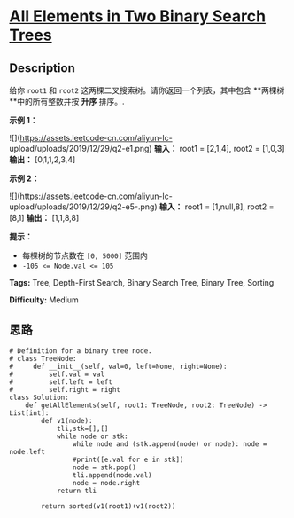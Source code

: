 # [All Elements in Two Binary Search Trees][title]

## Description

给你 `root1` 和 `root2` 这两棵二叉搜索树。请你返回一个列表，其中包含  **两棵树  **中的所有整数并按 **升序** 排序。.



**示例 1：**

![](https://assets.leetcode-cn.com/aliyun-lc-
upload/uploads/2019/12/29/q2-e1.png)
            **输入：** root1 = [2,1,4], root2 = [1,0,3]    **输出：** [0,1,1,2,3,4]    

**示例 2：**

![](https://assets.leetcode-cn.com/aliyun-lc-
upload/uploads/2019/12/29/q2-e5-.png)
            **输入：** root1 = [1,null,8], root2 = [8,1]    **输出：** [1,1,8,8]    



**提示：**

  * 每棵树的节点数在 `[0, 5000]` 范围内
  * `-105 <= Node.val <= 105`


**Tags:** Tree, Depth-First Search, Binary Search Tree, Binary Tree, Sorting

**Difficulty:** Medium

## 思路

``` python3
# Definition for a binary tree node.
# class TreeNode:
#     def __init__(self, val=0, left=None, right=None):
#         self.val = val
#         self.left = left
#         self.right = right
class Solution:
    def getAllElements(self, root1: TreeNode, root2: TreeNode) -> List[int]:
        def v1(node): 
            tli,stk=[],[]
            while node or stk:
                while node and (stk.append(node) or node): node = node.left  
                #print([e.val for e in stk])
                node = stk.pop()
                tli.append(node.val)
                node = node.right 
            return tli

        return sorted(v1(root1)+v1(root2))           
```

[title]: https://leetcode-cn.com/problems/all-elements-in-two-binary-search-trees
